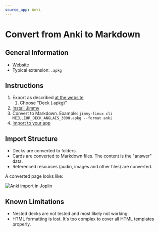 ```yaml
---
source_app: Anki
---
```


# Convert from Anki to Markdown

## General Information

- [Website](https://apps.ankiweb.net/)
- Typical extension: `.apkg`

## Instructions

1. Export as described [at the website](https://docs.ankiweb.net/exporting.html)
    1. Choose "Deck (.apkg)"
2. [Install Jimmy](../index.md#installation)
3. Convert to Markdown. Example: `jimmy-linux cli MEILLEUR_DECK_ANGLAIS_3000.apkg --format anki`
4. [Import to your app](../import_instructions.md)

## Import Structure

- Decks are converted to folders.
- Cards are converted to Markdown files. The content is the "answer" data.
- Referenced resources (audio, images and other files) are converted.

A converted page looks like:

![Anki import in Joplin](../images/anki_markdown_example.png)

## Known Limitations

- Nested decks are not tested and most likely not working.
- HTML formatting is lost. It's too complex to cover all HTML templates properly.
